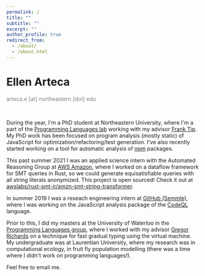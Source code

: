 ```yaml
---
permalink: /
title: ""
subtitle: ""
excerpt: ""
author_profile: true
redirect_from: 
  - /about/
  - /about.html
---
```


# Ellen Arteca
<span style="color:gray">arteca.e [at] northeastern [dot] edu</span>

&nbsp;

During the year, I'm a PhD student at Northeastern University, where I'm a part of the <span style="color:blue"><a href="https://prl.ccs.neu.edu/">Programming Languages lab</a></span> working with my advisor <span style="color:blue"><a href="https://www.franktip.org/">Frank Tip</a></span>. 
My PhD work has been focused on program analysis (mostly static) of JavaScript for optimization/refactoring/test generation.
I've also recently started working on a tool for automatic analysis of <span style="color:blue"><a href="https://www.npmjs.com/">npm</a></span> packages.
<!-- , with the end goal of a large-scale study on the state of the <span style="color:blue"><a href="https://nodejs.org/en/">nodejs</a></span> ecosystem. -->

This past summer 2021 I was an applied science intern with the Automated Reasoning Group at <span style="color:blue"><a href="https://aws.amazon.com/">AWS Amazon</a></span>, where I worked on a dataflow framework for SMT queries in Rust, so we could generate equisatisfiable queries with all string literals anonymized. 
This project is open sourced! 
Check it out at <span style="color:blue"><a href="https://github.com/awslabs/rust-smt-ir/tree/main/amzn-smt-string-transformer">awslabs/rust-smt-ir/amzn-smt-string-transformer</a></span>.

In summer 2019 I was a reseach engineering intern at <span style="color:blue"><a href="https://semmle.com/">GitHub (Semmle)</a></span>, where I was working on the JavaScript analysis package of the <span style="color:blue"><a href="https://securitylab.github.com/tools/codeql/">CodeQL</a></span> language.

Prior to this, I did my masters at the University of Waterloo in the <span style="color:blue"><a href="https://plg.uwaterloo.ca/">Programming Languages group</a></span>, where I worked with my advisor <span style="color:blue"><a href="http://the.gregor.institute/">Gregor Richards</a></span> on a technique for fast gradual typing using the virtual machine.
My undergraduate was at Laurentian University, where my research was in computational ecology, in fruit fly population modelling (there was a time where I didn't work on programming languages!).

Feel free to email me. 

